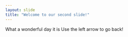 ```yaml
---
layout: slide
title: "Welcome to our second slide!"
---
```

What a wonderful day it is
Use the left arrow to go back!
